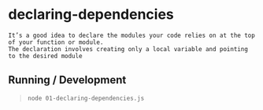 declaring-dependencies
======================

```
It’s a good idea to declare the modules your code relies on at the top of your function or module. 
The declaration involves creating only a local variable and pointing to the desired module
```

## Running / Development

> `node 01-declaring-dependencies.js`
